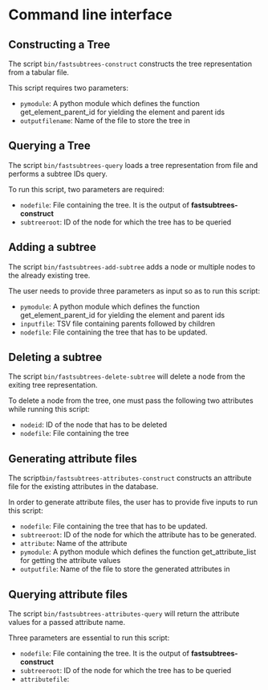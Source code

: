 # Command line interface

## Constructing a Tree

The script `bin/fastsubtrees-construct` constructs the tree representation
from a tabular file. 

This script requires two parameters:
- `pymodule`: A python module which defines the function get_element_parent_id 
for yielding the element and parent ids
- `outputfilename`: Name of the file to store the tree in

## Querying a Tree
The script `bin/fastsubtrees-query` loads a tree representation from file
and performs a subtree IDs query.

To run this script, two parameters are required:
- `nodefile`: File containing the tree. It is the output of 
**fastsubtrees-construct**
- `subtreeroot`: ID of the node for which the tree has to be queried

## Adding a subtree
The script `bin/fastsubtrees-add-subtree` adds a node or multiple nodes
to the already existing tree.

The user needs to provide three parameters as input so as to run this script:
- `pymodule`: A python module which defines the function get_element_parent_id 
for yielding the element and parent ids
- `inputfile`: TSV file containing parents followed by children
- `nodefile`: File containing the tree that has to be updated.

## Deleting a subtree 
The script `bin/fastsubtrees-delete-subtree` will delete a node from the
exiting tree representation.

To delete a node from the tree, one must pass the following two attributes while running this script:
- `nodeid`: ID of the node that has to be deleted
- `nodefile`: File containing the tree

## Generating attribute files
The script`bin/fastsubtrees-attributes-construct` constructs an attribute file
for the existing attributes in the database.

In order to generate attribute files, the user has to provide five inputs to run this script:
- `nodefile`: File containing the tree that has to be updated.
- `subtreeroot`: ID of the node for which the attribute has to be generated.
- `attribute`: Name of the attribute 
- `pymodule`: A python module which defines the function get_attribute_list for getting the attribute values
- `outputfile`: Name of the file to store the generated attributes in

## Querying attribute files
The script `bin/fastsubtrees-attributes-query` will return the attribute values
for a passed attribute name.   

Three parameters are essential to run this script:
- `nodefile`: File containing the tree. It is the output of 
**fastsubtrees-construct**
- `subtreeroot`: ID of the node for which the tree has to be queried
- `attributefile`: 
